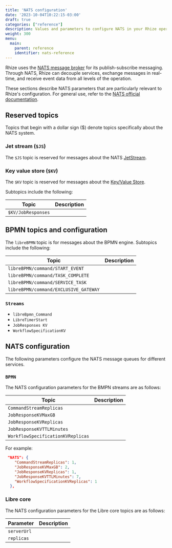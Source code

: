 ```yaml
---
title: 'NATS configuration'
date: '2023-10-04T10:22:15-03:00'
draft: true
categories: ["reference"]
description: Values and parameters to configure NATS in your Rhize operation
weight: 300
menu:
  main:
    parent: reference
    identifier: nats-reference
---
```


Rhize uses the [NATS message broker](https://nats.io/) for its publish-subscribe messaging.
Through NATS, Rhize can decouple services, exchange messages in real-time,
and receive event data from all levels of the operation.

These sections describe NATS parameters that are particularly relevant to Rhize's configuration.
For general use, refer to the [NATS official documentation](https://docs.nats.io/nats-concepts/overview).

## Reserved topics

Topics that begin with a dollar sign ($) denote topics specifically about the NATS system.

### Jet stream (`$JS`)

The `$JS` topic is reserved for messages about the NATS [JetStream](https://docs.nats.io/nats-concepts/jetstream).

### Key value store (`$KV`)

The `$KV` topic is reserved for messages about the [Key/Value Store](https://docs.nats.io/nats-concepts/jetstream/key-value-store).

Subtopics include the following:

| Topic              | Description |
|--------------------|-------------|
| `$KV/JobResponses` |             |

## BPMN topics and configuration

The `libreBPMN` topic is for messages about the BPMN engine.
Subtopics include the following:


| Topic                                 | Description |
|---------------------------------------|-------------|
| `libreBPMN/command/START_EVENT`       |             |
| `libreBPMN/command/TASK_COMPLETE`     |             |
| `libreBPMN/command/SERVICE_TASK`      |             |
| `libreBPMN/command/EXCLUSIVE_GATEWAY` |             |

### `Streams`

- `libreBpmn_Command`
- `LibreTimerStart`
- `JobResponses KV`
- `WorkflowSpecificationKV`


## NATS configuration

The following parameters configure the NATS message queues for different services.

### `BPMN`

The NATS configuration parameters for the BMPN streams are as follows:

| Topic                             | Description |
|-----------------------------------|-------------|
| `CommandStreamReplicas`           |             |
| `JobResponseKVMaxGB`              |             |
| `JobResponseKVReplicas`           |             |
| `JobResponseKVTTLMinutes`         |             |
| `WorkflowSpecificationKVReplicas` |             |

For example:

```json
 "NATS": {
    "CommandStreamReplicas": 1,
    "JobResponseKVMaxGB": 2,
    "JobResponseKVReplicas": 1,
    "JobResponseKVTTLMinutes": 7,
    "WorkflowSpecificationKVReplicas": 1
  },
```

### Libre core 

The NATS configuration parameters for the Libre core topics are as follows:

| Parameter   | Description |
|-------------|-------------|
| `serverUrl` |             |
| `replicas`  |             |



